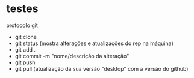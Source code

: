 # testes

protocolo git
- git clone <nome do rep>
- git status (mostra alterações e atualizações do rep na máquina)
- git add .
- git commit -m "nome/descrição da alteração"
- git push
- git pull (atualização da sua versão "desktop" com a versão do github)